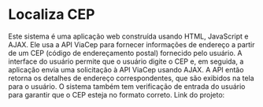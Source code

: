 # Localiza CEP
Este sistema é uma aplicação web construída usando HTML, JavaScript e AJAX. Ele usa a API ViaCep para fornecer informações de endereço a partir de um CEP (código de endereçamento postal) fornecido pelo usuário. A interface do usuário permite que o usuário digite o CEP e, em seguida, a aplicação envia uma solicitação à API ViaCep usando AJAX. A API então retorna os detalhes de endereço correspondentes, que são exibidos na tela para o usuário. O sistema também tem verificação de entrada do usuário para garantir que o CEP esteja no formato correto.
Link do projeto: 
